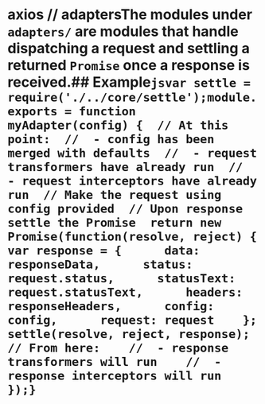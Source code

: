 # axios // adaptersThe modules under `adapters/` are modules that handle dispatching a request and settling a returned `Promise` once a response is received.## Example```jsvar settle = require('./../core/settle');module.exports = function myAdapter(config) {  // At this point:  //  - config has been merged with defaults  //  - request transformers have already run  //  - request interceptors have already run  // Make the request using config provided  // Upon response settle the Promise  return new Promise(function(resolve, reject) {    var response = {      data: responseData,      status: request.status,      statusText: request.statusText,      headers: responseHeaders,      config: config,      request: request    };    settle(resolve, reject, response);    // From here:    //  - response transformers will run    //  - response interceptors will run  });}```
